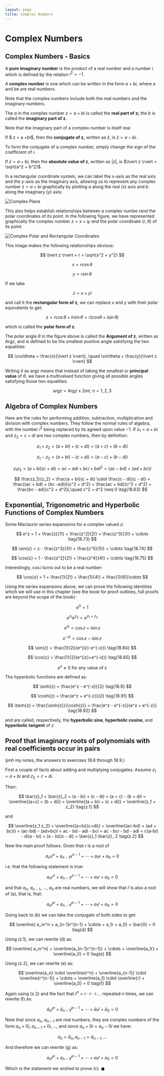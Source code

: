```yaml
---
layout: page
title: Complex Numbers
---
```


# Complex Numbers

## Complex Numbers - Basics

A **pure imaginary number** is the product of a real number and a number $i$ which is defined by the relation $i^2 = -1$.

A **complex number** is one which can be written in the form $a + bi$, where a and be are real numbers.

Note that the complex numbers include both the real numbers and the imaginary numbers.

The $a$ in the complex number $z = a + bi$ is called the **real part of z;** the $b$ is called the **imaginary part of z**.

Note that the imaginary part of a complex number is itself real.

If $ z = a +bi$, then the **conjugate of z,** written as $\bar{z}$, is $\bar{z} = a - bi$.

To form the conjugate of a complex number, simply change the sign of the coefficient of $i$.

If $z = a + bi$, then the **absolute value of z**, written as $\lvert z \rvert$, is $\lvert z \rvert = \sqrt{a^2 + b^2}$.

In a rectangular coordinate system, we can label the $x$-axis as the real axis and the $y$-axis as the imaginary axis, allowing us to represent any complex number $z = a + bi$ graphically by plotting $a$ along the real ($x$) axis and $b$ along the imaginary ($y$) axis:

![Complex Plane](complex-plane.jpg)

This also helps establish relationships between a complex numbe rand the polar coordinates of its point. In the following figure, we have represented graphically the complex number $z = x + iy$ and the polar coordinate $(r, \theta)$ of its point:


![Complex Polar and Rectangular Coordinates](complex-polar-and-rectangular.jpg)

This image makes the following relationships obvious:

$$ \lvert z \rvert = r = \sqrt{x^2 + y^2} $$

$$ x = r\cos\theta $$

$$ y = r\sin\theta $$

If we take

$$z = x + yi$$

and call it the **rectangular form of z**, we can replace $x$ and $y$ with their polar equivalents to get:

$$ z = r\cos\theta + ir\sin\theta = r(cos\theta + i\sin\theta) $$

which is called the **polar form of z**.

The polar angle $\theta$ in the figure above is called the **Argument of z**, written as $\text{Arg} z$, and is defined to be the smallest positive angle satisfying the two equalities:

$$ \cos\theta = \frac{x}{\lvert z \rvert}, \quad \sin\theta = \frac{y}{\lvert z \rvert} $$

Writing it as $\text{arg}z$ means that instead of taking the smallest or **principal value** of $\theta$, we have a multivalued function giving all possible angles satisfying those two equalities:

$$ \text{arg} z = \text{Arg}z \pm 2n\pi,~n = 1,2,3 $$

## Algebra of Complex Numbers

Here are the rules for performing addition, subtraction, multiplication and division with complex numbers. They follow the normal rules of algebra, with the number $i^2$ being replaced by its agreed upon value $-1$. If $z_1 = a + bi$ and $z_2 = c + di$ are two complex numbers, then by definition:

$$ z_1 + z_2 = (a + bi) + (c + di) = (a + c) + (b + d)i \tag{18.6} $$

$$ z_1 - z_2 = (a + bi) - (c + di) = (a - c) + (b - d)i \tag{18.61} $$ 

$$ z_1z_2 = (a + bi)(c + di) = ac + adi + bci + bdi^2 = (ac - bd) + (ad + bc)i \tag{18.62} $$ 

$$ \frac{z_1}{z_2} = \frac{a + bi}{c + di} \cdot \frac{c - di}{c - di} = \frac{(ac + bd) + (bc -ad)i}{c^2 + d^2} = \frac{ac + bd}{c^2 + d^2} +  \frac{bc - ad}{c^2 + d^2}i,\quad c^2 + d^2 \neq 0 \tag{18.63} $$

## Exponential, Trigonometric and Hyperbolic Functions of Complex Numbers

Some Maclaurin series expansions for a complex valued $z$:

$$ e^z = 1 + \frac{z}{1!} + \frac{z^2}{2!} + \frac{z^3}{3!} + \cdots \tag{18.73} $$

$$ \sin{z} = z - \frac{z^3}{3!} + \frac{z^5}{5!} + \cdots \tag{18.74} $$

$$ \cos{z} = 1 - \frac{z^2}{2!} + \frac{z^4}{4!} + \cdots \tag{18.75} $$

Interestingly, $\cos{i}$ turns out to be a real number:

$$ \cos{z} = 1 + \frac{1}{2!} + \frac{1}{4!} + \frac{1}{6!}\cdots $$

Using the series expansions above, we can prove the following identities which we will use in this chapter (see the book for proof outlines, full proofs are beyond the scope of the book):

$$ e^0 = 1 \tag{18.8} $$

$$ e^{z_1}e^{z_2} = e^{z_1+z_2} \tag{18.81} $$

$$ e^{iz} = \cos{z} + i\sin{z} \tag{18.82} $$

$$ e^{-iz} = \cos{z} - i\sin{z} \tag{18.83} $$

$$ \sin{z} = \frac{1}{2i}(e^{iz}-e^{-iz}) \tag{18.84} $$

$$ \cos{z} = \frac{1}{2}(e^{iz}+e^{-iz}) \tag{18.85} $$

$$ e^z \neq 0~\text{for any value of z}\tag{18.86} $$

The hyperbolic functions are defined as:

$$ \sinh{z} = \frac{e^z - e^{-z}}{2} \tag{18.9} $$ 

$$ \cosh{z} = \frac{e^z + e^{-z}}{2} \tag{18.91} $$ 

$$ \tanh{z} = \frac{\sinh{z}}{\cosh{z}} = \frac{e^z - e^{-z}}{e^z + e^{-z}} \tag{18.92} $$ 

and are called, respectively, the **hyperbolic sine**, **hyperbolic cosine**, and **hyperbolic tangent** of $z$.

## Proof that imaginary roots of polynomials with real coefficients occur in pairs

(*jmh* my notes, the answers to exercises 18.6 through 18.9.)

First a couple of facts about adding and multiplying conjugates. Assume $z_1 = a + bi$ and $z_2 = c + di$.

Then:

$$ \bar{z}_1 + \bar{z}_2 = (a - bi) + (c - di) = (a + c) - (b + d)i = \overline{(a+c) + (b + d)i} = \overline{(a + bi) + (c + di)} = \overline{z_1 + z_2} \tag{z.1} $$

and

$$ \overline{z_1 z_2} = \overline{(a+bi)(c+di)} = \overline{(ac-bd) + (ad + bc)i} = (ac-bd) - (ad+bc)i = ac - bd - adi - bci = ac - bci - bd - adi = c(a-bi) - di(a - bi) = (a - bi)(c - di) = \bar{z}_1 \bar{z}_ 2 \tag{z.2} $$

Now the main proof follows. Given that $r$ is a root of

$$ a_nx^n + a_{n-1}x^{n-1} + \cdots + a_1x + a_0 = 0 \tag{a} $$

i.e. that the following statement is true:

$$ a_nr^n + a_{n-1}r^{n-1} + \cdots + a_1r + a_0 = 0 \tag{b} $$

and that $a_n$, $a_{n-1}$, ..., $a_0$ are real numbers, we will show that $\bar{r}$ is also a root of (a), that is, that:

$$ a_n\bar{r}^n + a_{n-1}\bar{r}^{n-1} + \cdots + a_1\bar{r} + a_0 = 0 \tag{c} $$

Going back to (b) we can take the conjugate of both sides to get:

$$ \overline{ a_nr^n + a_{n-1}r^{n-1} + \cdots + a_1r + a_0} = \bar{0} = 0 \tag{d} $$

Using (z.1), we can rewrite (d) as:

$$ \overline{ a_nr^n} + \overline{a_{n-1}r^{n-1}} + \cdots + \overline{a_1r} + \overline{a_0} = 0 \tag{e} $$

Using (z.2), we can rewrite (e) as:

$$ \overline{a_n} \cdot \overline{r^n} + \overline{a_{n-1}} \cdot \overline{r^{n-1}} + \cdots + \overline{a_1} \cdot \overline{r} + \overline{a_0} = 0 \tag{f} $$

Again using (z.2) and the fact that $r^n = r \cdot r \cdot r ....$ repeated $n$ times, we can rewrite (f) as:

$$ \bar{a}_n \bar{r}^n + \bar{a}_{n-1} \bar{r}^{n-1} + \cdots + \bar{a}_1 \bar{r} + \bar{a}_0 = 0 \tag{g} $$

Note that since $a_n,~a_{n-1}$ are real numbers, they are complex numbers of the form $a_n + 0i,~a_{n-1} + 0i,...$, and since $a_n+0i = a_n - 0i$ we have:

$$ a_n = \bar{a}_n, a_{n-1} = \bar{a}_{n-1}, ... \tag{g} $$

And therefore we can rewrite (g) as:

$$ a_n \bar{r}^n + a_{n-1} \bar{r}^{n-1} + \cdots + a_1 \bar{r} + a_0 = 0 \tag{h} $$

Which is the statement we wished to prove (c). $\blacksquare$

